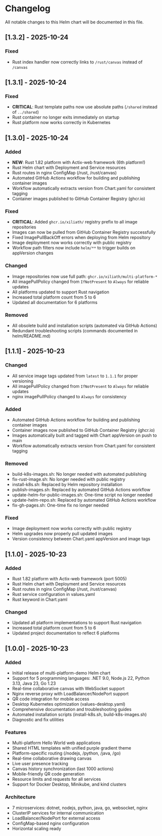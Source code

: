 # Changelog

All notable changes to this Helm chart will be documented in this file.

## [1.3.2] - 2025-10-24

### Fixed
- Rust index handler now correctly links to `/rust/canvas` instead of `/canvas`

## [1.3.1] - 2025-10-24

### Fixed
- **CRITICAL**: Rust template paths now use absolute paths (`/shared` instead of `../shared`)
- Rust container no longer exits immediately on startup
- Rust platform now works correctly in Kubernetes

## [1.3.0] - 2025-10-24

### Added
- **NEW**: Rust 1.82 platform with Actix-web framework (6th platform!)
- Rust Helm chart with Deployment and Service resources
- Rust routes in nginx ConfigMap (/rust, /rust/canvas)
- Automated GitHub Actions workflow for building and publishing container images
- Workflow automatically extracts version from Chart.yaml for consistent tagging
- Container images published to GitHub Container Registry (ghcr.io)

### Fixed
- **CRITICAL**: Added `ghcr.io/xiliath/` registry prefix to all image repositories
- Images can now be pulled from GitHub Container Registry successfully
- Fixed ImagePullBackOff errors when deploying from Helm repository
- Image deployment now works correctly with public registry
- Workflow path filters now include `helm/**` to trigger builds on appVersion changes

### Changed
- Image repositories now use full path: `ghcr.io/xiliath/multi-platform-*`
- All imagePullPolicy changed from `IfNotPresent` to `Always` for reliable updates
- All platforms updated to support Rust navigation
- Increased total platform count from 5 to 6
- Updated all documentation for 6 platforms

### Removed
- All obsolete build and installation scripts (automated via GitHub Actions)
- Redundant troubleshooting scripts (commands documented in helm/README.md)

## [1.1.1] - 2025-10-23

### Changed
- All service image tags updated from `latest` to `1.1.1` for proper versioning
- All imagePullPolicy changed from `IfNotPresent` to `Always` for reliable updates
- nginx imagePullPolicy changed to `Always` for consistency

### Added
- Automated GitHub Actions workflow for building and publishing container images
- Container images now published to GitHub Container Registry (ghcr.io)
- Images automatically built and tagged with Chart appVersion on push to main
- Workflow automatically extracts version from Chart.yaml for consistent tagging

### Removed
- build-k8s-images.sh: No longer needed with automated publishing
- fix-rust-image.sh: No longer needed with public registry
- install-k8s.sh: Replaced by Helm repository installation
- publish-images.sh: Replaced by automated GitHub Actions workflow
- update-helm-for-public-images.sh: One-time script no longer needed
- update-helm-repo.sh: Replaced by automated GitHub Actions workflow
- fix-gh-pages.sh: One-time fix no longer needed

### Fixed
- Image deployment now works correctly with public registry
- Helm upgrades now properly pull updated images
- Version consistency between Chart.yaml appVersion and image tags

## [1.1.0] - 2025-10-23

### Added
- Rust 1.82 platform with Actix-web framework (port 5005)
- Rust Helm chart with Deployment and Service resources
- Rust routes in nginx ConfigMap (/rust, /rust/canvas)
- Rust service configuration in values.yaml
- Rust keyword in Chart.yaml

### Changed
- Updated all platform implementations to support Rust navigation
- Increased total platform count from 5 to 6
- Updated project documentation to reflect 6 platforms

## [1.0.0] - 2025-10-23

### Added
- Initial release of multi-platform-demo Helm chart
- Support for 5 programming languages: .NET 9.0, Node.js 22, Python 3.13, Java 23, Go 1.23
- Real-time collaborative canvas with WebSocket support
- Nginx reverse proxy with LoadBalancer/NodePort support
- QR code integration for mobile access
- Desktop Kubernetes optimization (values-desktop.yaml)
- Comprehensive documentation and troubleshooting guides
- Automated installation scripts (install-k8s.sh, build-k8s-images.sh)
- Diagnostic and fix utilities

### Features
- Multi-platform Hello World web applications
- Shared HTML templates with unified purple gradient theme
- Platform-specific routing (/nodejs, /python, /java, /go)
- Real-time collaborative drawing canvas
- Live user presence tracking
- Canvas history synchronization (last 1000 actions)
- Mobile-friendly QR code generation
- Resource limits and requests for all services
- Support for Docker Desktop, Minikube, and kind clusters

### Architecture
- 7 microservices: dotnet, nodejs, python, java, go, websocket, nginx
- ClusterIP services for internal communication
- LoadBalancer/NodePort for external access
- ConfigMap-based nginx configuration
- Horizontal scaling ready

